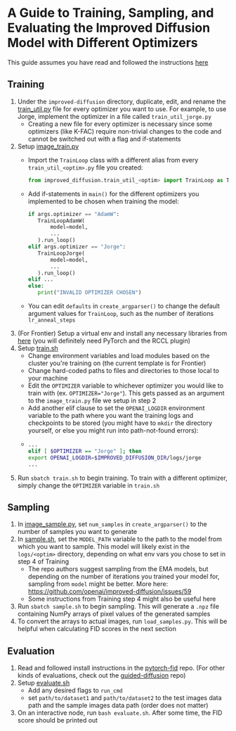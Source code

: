 # A Guide to Training, Sampling, and Evaluating the Improved Diffusion Model with Different Optimizers

This guide assumes you have read and followed the instructions [here](https://github.com/axonn-ai/improved-diffusion/blob/jorge/README.md)

## Training
1. Under the `improved-diffusion` directory, duplicate, edit, and rename the [train_util.py](https://github.com/axonn-ai/improved-diffusion/blob/jorge/improved_diffusion/train_util.py) file for every optimizer you want to use. For example, to use Jorge, implement the optimizer in a file called `train_util_jorge.py`
   - Creating a new file for every optimizer is necessary since some optimizers (like K-FAC) require non-trivial changes to the code and cannot be switched out with a flag and if-statements
2. Setup [image_train.py](https://github.com/axonn-ai/improved-diffusion/blob/jorge/scripts/image_train.py)
   - Import the `TrainLoop` class with a different alias from every `train_util_<optim>.py` file you created:

     ```python
     from improved_diffusion.train_util_<optim> import TrainLoop as TrainLoop<Optim>
     ```
   - Add if-statements in `main()` for the different optimizers you implemented to be chosen when training the model:

     ```python
     if args.optimizer == "AdamW":
        TrainLoopAdamW(
            model=model,
            ...
        ).run_loop()
     elif args.optimizer == "Jorge":
        TrainLoopJorge(
            model=model,
            ...
        ).run_loop()
     elif ...
     else:
        print("INVALID OPTIMIZER CHOSEN")
     ```
    - You can edit `defaults` in `create_argparser()` to change the default argument values for `TrainLoop`, such as the number of iterations `lr_anneal_steps`
3. (For Frontier) Setup a virtual env and install any necessary libraries from [here](https://github.com/axonn-ai/Megatron-AxoNN/blob/tiny-llama/examples/install_everything_on_frontier.sh) (you will definitely need PyTorch and the RCCL plugin)
4. Setup [train.sh](https://github.com/axonn-ai/improved-diffusion/blob/jorge/scripts/train.sh)
   - Change environment variables and load modules based on the cluster you're training on (the current template is for Frontier)
   - Change hard-coded paths to files and directories to those local to your machine
   - Edit the `OPTIMIZER` variable to whichever optimizer you would like to train with (ex. `OPTIMIZER="Jorge"`). This gets passed as an argument to the `image_train.py` file we setup in step 2
   - Add another elif clause to set the `OPENAI_LOGDIR` environment variable to the path where you want the training logs and checkpoints to be stored (you might have to `mkdir` the directory yourself, or else you might run into path-not-found errors):
   - 
     ```sh
     ...
     elif [ $OPTIMIZER == "Jorge" ]; then
     export OPENAI_LOGDIR=$IMPROVED_DIFFUSION_DIR/logs/jorge
     ...
     ```
5. Run `sbatch train.sh` to begin training. To train with a different optimizer, simply change the `OPTIMIZER` variable in `train.sh`

## Sampling
1. In [image_sample.py](https://github.com/axonn-ai/improved-diffusion/blob/jorge/scripts/image_sample.py), set `num_samples` in `create_argparser()` to the number of samples you want to generate
2. In [sample.sh](https://github.com/axonn-ai/improved-diffusion/blob/jorge/scripts/sample.sh), set the `MODEL_PATH` variable to the path to the model from which you want to sample. This model will likely exist in the `logs/<optim>` directory, depending on what env vars you chose to set in step 4 of Training
     - The repo authors suggest sampling from the EMA models, but depending on the number of iterations you trained your model for, sampling from `model` might be better. More here: https://github.com/openai/improved-diffusion/issues/59
     - Some instructions from Training step 4 might also be useful here
3. Run `sbatch sample.sh` to begin sampling. This will generate a `.npz` file containing NumPy arrays of pixel values of the generated samples
4. To convert the arrays to actual images, run `load_samples.py`. This will be helpful when calculating FID scores in the next section

## Evaluation
1. Read and followed install instructions in the [pytorch-fid](https://github.com/mseitzer/pytorch-fid) repo. (For other kinds of evaluations, check out the [guided-diffusion](//github.com/openai/guided-diffusion/tree/main/evaluations) repo)
2. Setup [evaluate.sh](https://github.com/axonn-ai/improved-diffusion/blob/jorge/scripts/evaluate.sh)
      - Add any desired flags to `run_cmd`
      - set `path/to/dataset1` and `path/to/dataset2` to the test images data path and the sample images data path (order does not matter)
3. On an interactive node, run `bash evaluate.sh`. After some time, the FID score should be printed out
